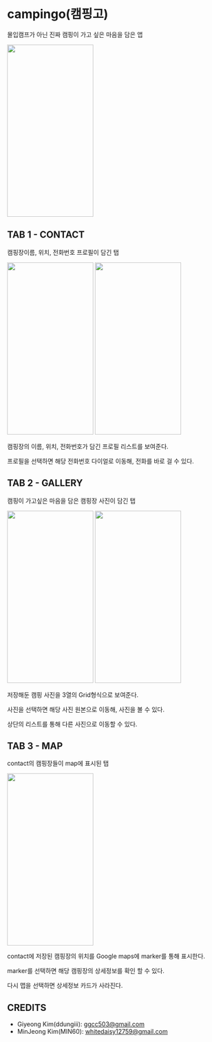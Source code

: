 # campingo(캠핑고)
몰입캠프가 아닌 진짜 캠핑이 가고 싶은 마음을 담은 앱

<img src = "https://user-images.githubusercontent.com/50014431/148011124-ad67320b-d282-41ca-8e37-c29d122cfa4c.gif" width="200" height="400"/>

## TAB 1 - CONTACT
캠핑장이름, 위치, 전화번호 프로필이 담긴 탭

<img src = "https://user-images.githubusercontent.com/50014431/148011229-8d496e55-9bfc-4855-9c73-1a05463dd263.gif" width="200" height="400"/> <img src = "https://user-images.githubusercontent.com/50014431/148011276-03411505-c338-4c41-a8ae-7221607b3b2a.gif" width="200" height="400"/>

캠핑장의 이름, 위치, 전화번호가 담긴 프로필 리스트를 보여준다.

프로필을 선택하면 해당 전화번호 다이얼로 이동해, 전화를 바로 걸 수 있다.

## TAB 2 - GALLERY
캠핑이 가고싶은 마음을 담은 캠핑장 사진이 담긴 탭

<img src = "https://user-images.githubusercontent.com/50014431/148011281-63455a05-fda7-4e59-9e4b-bdc1a7266af3.gif" width="200" height="400"/> <img src = "https://user-images.githubusercontent.com/50014431/148011296-9e357ef2-9c63-418d-a654-b92e582894fe.gif" width="200" height="400"/>

저장해둔 캠핑 사진을 3열의 Grid형식으로 보여준다.

사진을 선택하면 해당 사진 원본으로 이동해, 사진을 볼 수 있다.

상단의 리스트를 통해 다른 사진으로 이동할 수 있다.

## TAB 3 - MAP
contact의 캠핑장들이 map에 표시된 탭

<img src = "https://user-images.githubusercontent.com/50014431/148011294-9e9c92dd-84b5-4427-9fac-59affd16b407.gif" width="200" height="400"/>

contact에 저장된 캠핑장의 위치를 Google maps에 marker를 통해 표시한다.

marker를 선택하면 해당 캠핑장의 상세정보를 확인 할 수 있다.

다시 맵을 선택하면 상세정보 카드가 사라진다.

## CREDITS
+ Giyeong Kim(ddungiii): ggcc503@gmail.com
+ MinJeong Kim(MIN60): whitedaisy12759@gmail.com
